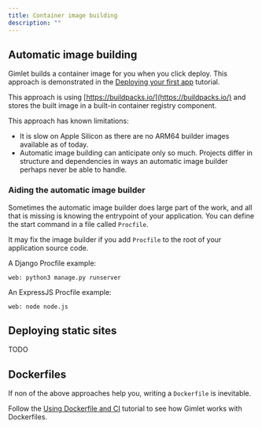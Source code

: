 ```yaml
---
title: Container image building
description: ""
---
```


## Automatic image building

Gimlet builds a container image for you when you click deploy. This approach is demonstrated in the [Deploying your first app](/docs/deploy-your-first-app) tutorial.

This approach is using [https://buildpacks.io/](https://buildpacks.io/) and stores the built image in a built-in container registry component.

This approach has known limitations:
- It is slow on Apple Silicon as there are no ARM64 builder images available as of today.
- Automatic image building can anticipate only so much. Projects differ in structure and dependencies in ways an automatic image builder perhaps never be able to handle.

### Aiding the automatic image builder

Sometimes the automatic image builder does large part of the work, and all that is missing is knowing the entrypoint of your application. You can define the start command in a file called `Procfile`.

It may fix the image builder if you add `Procfile` to the root of your application source code.

A Django Procfile example:
```
web: python3 manage.py runserver
```

An ExpressJS Procfile example:

```
web: node node.js
```

## Deploying static sites

TODO

## Dockerfiles

If non of the above approaches help you, writing a `Dockerfile` is inevitable.

Follow the [Using Dockerfile and CI](docs/integrate-with-ci) tutorial to see how Gimlet works with Dockerfiles.
